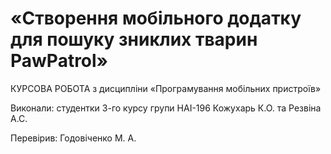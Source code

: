 
# «Створення мобільного додатку для пошуку зниклих тварин PawPatrol»
 
КУРСОВА РОБОТА з дисципліни «Програмування мобільних пристроїв»



Виконали: студентки 3-го курсу групи НАІ-196 Кожухарь К.О. та Резвіна А.С.

Перевірив: Годовіченко М. А.

